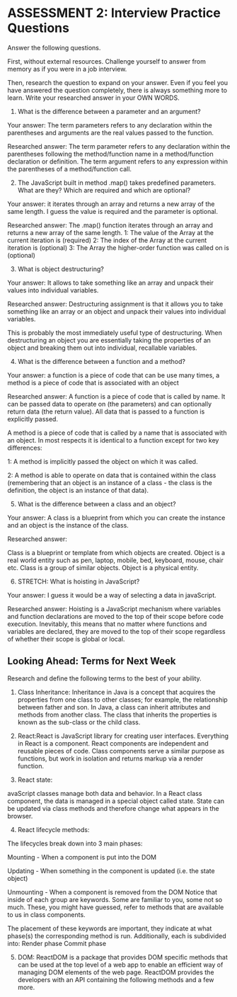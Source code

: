 # ASSESSMENT 2: Interview Practice Questions

Answer the following questions.

First, without external resources. Challenge yourself to answer from memory as if you were in a job interview.

Then, research the question to expand on your answer. Even if you feel you have answered the question completely, there is always something more to learn. Write your researched answer in your OWN WORDS.

1. What is the difference between a parameter and an argument?

  Your answer: The term parameters refers to any declaration within the parentheses and arguments are the real values passed to the function.

  Researched answer: The term parameter refers to any declaration within the parentheses following the method/function name in a method/function declaration or definition. The term argument refers to any expression within the parentheses of a method/function call.



2. The JavaScript built in method .map() takes predefined parameters. What are they? Which are required and which are optional?

  Your answer: it iterates through an array and returns a new array of the same length. I guess the value is required and the parameter is optional.

  Researched answer: The .map() function iterates through an array and returns a new array of the same length.
  1: The value of the Array at the current iteration is (required)
  2: The index of the Array at the current iteration is (optional)
  3: The Array the higher-order function was called on is (optional)


3. What is object destructuring?

  Your answer: It allows to take something like an array and unpack their values into individual variables.

  Researched answer: Destructuring assignment is that it allows you to take something like an array or an object and unpack their values into individual variables.

  This is probably the most immediately useful type of destructuring. When destructuring an object you are essentially taking the properties of an object and breaking them out into individual, recallable variables.



4. What is the difference between a function and a method?

  Your answer: a function is a piece of code that can be use many times, a method is a piece of code that is associated with an object

  Researched answer: A function is a piece of code that is called by name. It can be passed data to operate on (the parameters) and can optionally return data (the return value). All data that is passed to a function is explicitly passed.

  A method is a piece of code that is called by a name that is associated with an object. In most respects it is identical to a function except for two key differences:

   1: A method is implicitly passed the object on which it was called.

   2: A method is able to operate on data that is contained within the class (remembering that an object is an instance of a class - the class is the definition, the object is an instance of that data).




5. What is the difference between a class and an object?

  Your answer: A class is a blueprint from which you can create the instance and an object is the instance of the class.

  Researched answer:

  Class is a blueprint or template from which objects are created. Object is a real world entity such as pen, laptop, mobile, bed, keyboard, mouse, chair etc. Class is a group of similar objects. Object is a physical entity.



6. STRETCH: What is hoisting in JavaScript?


  Your answer: I guess it would be a way of selecting a data in javaScript.

  Researched answer: Hoisting is a JavaScript mechanism where variables and function declarations are moved to the top of their scope before code execution. Inevitably, this means that no matter where functions and variables are declared, they are moved to the top of their scope regardless of whether their scope is global or local.



## Looking Ahead: Terms for Next Week

Research and define the following terms to the best of your ability.

1. Class Inheritance:
Inheritance in Java is a concept that acquires the properties from one class to other classes; for example, the relationship between father and son. In Java, a class can inherit attributes and methods from another class. The class that inherits the properties is known as the sub-class or the child class.

2. React:React is JavaScript library for creating user interfaces. Everything in React is a component. React components are independent and reusable pieces of code. Class components serve a similar purpose as functions, but work in isolation and returns markup via a render function.

3. React state:

avaScript classes manage both data and behavior. In a React class component, the data is managed in a special object called state. State can be updated via class methods and therefore change what appears in the browser.


4. React lifecycle methods:

The lifecycles break down into 3 main phases:

Mounting - When a component is put into the DOM

Updating - When something in the component is updated (i.e. the state object)

Unmounting - When a component is removed from the DOM
Notice that inside of each group are keywords. Some are familiar to you, some not so much. These, you might have guessed, refer to methods that are available to us in class components.

The placement of these keywords are important, they indicate at what phase(s) the corresponding method is run.
Additionally, each is subdivided into:
Render phase
Commit phase

5. DOM:
ReactDOM is a package that provides DOM specific methods that can be used at the top level of a web app to enable an efficient way of managing DOM elements of the web page. ReactDOM provides the developers with an API containing the following methods and a few more.

